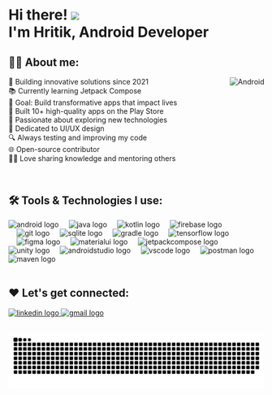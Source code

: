 <h1 align="left">
  Hi there! <img src="https://media.giphy.com/media/hvRJCLFzcasrR4ia7z/giphy.gif" width="40px"><br>
  I'm Hritik, Android Developer
</h1>

<h2 align="left">👨‍💻 About me:</h2>
<img align="right" height="300" src="https://github.com/mehritik/mehritik/blob/main/Andorid.gif" alt="Android" style="pointer-events: none;"/>

<p align="left">🌟 Building innovative solutions since 2021<br>
📚 Currently learning Jetpack Compose<br>
🎯 Goal: Build transformative apps that impact lives<br>
📱 Built 10+ high-quality apps on the Play Store<br>
🚀 Passionate about exploring new technologies<br>
🎨 Dedicated to UI/UX design<br>
🔍 Always testing and improving my code<br>
🌐 Open-source contributor<br>
👨‍🏫 Love sharing knowledge and mentoring others<br>
</p>


<br>

<h2 align="left">🛠️ Tools & Technologies I use:</h2>
<div align="left">
  <img src="https://cdn.simpleicons.org/android/3DDC84" height="36" alt="android logo"  />
  <img width="12" />
  <img src="https://skillicons.dev/icons?i=java" height="36" alt="java logo"  />
  <img width="12" />
  <img src="https://skillicons.dev/icons?i=kotlin" height="36" alt="kotlin logo"  />
  <img width="12" />
  <img src="https://skillicons.dev/icons?i=firebase" height="36" alt="firebase logo"  />
  <img width="12" />
  <img src="https://skillicons.dev/icons?i=git&theme=dark" height="36" alt="git logo"  />
  <img width="12" />
  <img src="https://skillicons.dev/icons?i=sqlite" height="36" alt="sqlite logo"  />
  <img width="12" />
  <img src="https://skillicons.dev/icons?i=gradle" height="36" alt="gradle logo"  />
  <img width="12" />
  <img src="https://skillicons.dev/icons?i=tensorflow" height="36" alt="tensorflow logo"  />
  <img width="12" />
  <img src="https://skillicons.dev/icons?i=figma&theme=dark" height="36" alt="figma logo"  />
  <img width="12" />
  <img src="https://skillicons.dev/icons?i=materialui" height="36" alt="materialui logo"  />
  <img width="12" />
  <img src="https://cdn.jsdelivr.net/gh/devicons/devicon@latest/icons/jetpackcompose/jetpackcompose-original.svg" height="36" alt="jetpackcompose logo"  />
  <img width="12" />
  <img src="https://skillicons.dev/icons?i=unity" height="36" alt="unity logo"  />
  <img width="12" />
  <img src="https://skillicons.dev/icons?i=androidstudio" height="36" alt="androidstudio logo"  />
  <img width="12" />
  <img src="https://skillicons.dev/icons?i=vscode" height="36" alt="vscode logo"  />
  <img width="12" />
  <img src="https://skillicons.dev/icons?i=postman" height="36" alt="postman logo"  />
  <img width="12" />
  <img src="https://skillicons.dev/icons?i=maven" height="36" alt="maven logo"  />
  <img width="12" />
</div>

<br>

<h2 align="left">❤ Let's get connected:</h2>

<div align="left">
  <a href="https://www.linkedin.com/in/mehritik/" target="_blank">
    <img src="https://img.shields.io/static/v1?message=LinkedIn&logo=linkedin&label=&color=0077B5&logoColor=white&labelColor=&style=for-the-badge&border-radius=10px" height="35" alt="linkedin logo"  />
  </a>
  <a href="mailto:hsriv0777@gmail.com" target="_blank">
    <img src="https://img.shields.io/static/v1?message=Gmail&logo=gmail&label=&color=D14836&logoColor=white&labelColor=&style=for-the-badge&border-radius=10px" height="35" alt="gmail logo"  />
  </a>
</div>




<br clear="both">

![snake gif](https://raw.githubusercontent.com/platane/snk/output/github-contribution-grid-snake.svg)
